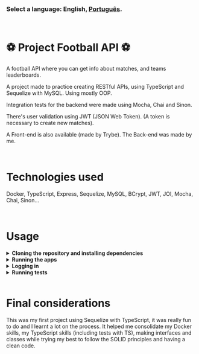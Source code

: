 ### Select a language: English, [Português](./README-pt.md).

<br/>

# ⚽ Project Football API ⚽

A football API where you can get info about matches, and teams leaderboards.

A project made to practice creating RESTful APIs, using TypeScript and Sequelize with MySQL. Using mostly OOP.

Integration tests for the backend were made using Mocha, Chai and Sinon.

There's user validation using JWT (JSON Web Token). (A token is necessary to create new matches).

A Front-end is also available (made by Trybe).
The Back-end was made by me.

<br/>

# Technologies used

Docker, TypeScript, Express, Sequelize, MySQL, BCrypt, JWT, JOI, Mocha, Chai, Sinon...

<br/>

# Usage

<details>
  <summary><strong>Cloning the repository and installing dependencies</strong></summary>

- `git clone git@github.com:Brendon-Lopes/football-api.git`
- `cd football-api`
- `npm run install:apps`

</details>

<details>
  <summary><strong>Running the apps</strong></summary>

- `npm run compose:up`
  - to start application (front and back) using docker compose.
- Front-end can be accessed on: http://localhost:3000
- Back-end runs here: http://localhost:3001

</details>

<details>
  <summary><strong>Logging in</strong></summary>

- Login info with admin powers (for testing purposes).
  - email: `admin@admin.com`
  - password: `secret_admin`

</details>

<details>
  <summary><strong>Running tests</strong></summary>

- `npm run test:api`
  - to run the back-end's integration tests

</details>

<br/>

# Final considerations

This was my first project using Sequelize with TypeScript, it was really fun to do and I learnt a lot on the process. It helped me consolidate my Docker skills, my TypeScript skills (including tests with TS), making interfaces and classes while trying my best to follow the SOLID principles and having a clean code.
